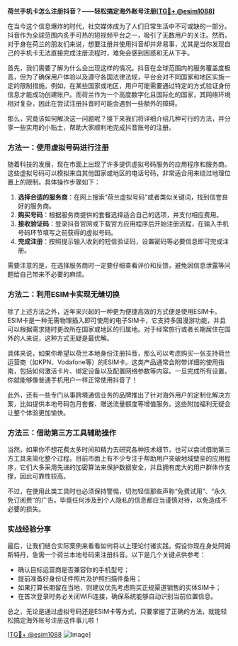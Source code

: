 **荷兰手机卡怎么注册抖音？——轻松搞定海外账号注册[[TG💪+ @esim1088](https://t.me/s/esim1088)]**

在当今这个信息爆炸的时代，社交媒体成为了人们日常生活中不可或缺的一部分。抖音作为全球范围内炙手可热的短视频平台之一，吸引了无数用户的关注。然而，对于身在荷兰的朋友们来说，想要注册并使用抖音却并非易事，尤其是当你发现自己的手机卡无法直接完成注册流程时，难免会感到困惑和无从下手。

首先，我们需要了解为什么会出现这样的情况。抖音在全球范围内的服务覆盖度极高，但为了确保用户体验以及遵守各国法律法规，平台会对不同国家和地区实施一定的限制措施。例如，在某些国家或地区，用户可能需要通过特定的方式验证身份信息才能成功创建账户。而荷兰作为一个高度数字化且国际化的国家，其网络环境相对复杂，因此在尝试注册抖音时可能会遇到一些额外的障碍。

那么，究竟该如何解决这一问题呢？接下来我们将详细介绍几种可行的方法，并分享一些实用的小贴士，帮助大家顺利地完成抖音账号的注册。

### 方法一：使用虚拟号码进行注册

随着科技的发展，现在市面上出现了许多提供虚拟号码服务的应用程序和服务商。这些虚拟号码可以模拟来自其他国家或地区的电话号码，非常适合用来绕过地理位置上的限制。具体操作步骤如下：

1. **选择合适的服务商**：在网上搜索“荷兰虚拟号码”或者类似关键词，找到信誉良好的服务商。
2. **购买号码**：根据服务商提供的套餐选择适合自己的选项，并支付相应费用。
3. **接收验证码**：登录抖音官网或下载官方应用程序后开始注册流程，在输入手机号码环节填写之前获得的虚拟号码。
4. **完成注册**：按照提示输入收到的短信验证码，设置密码等必要信息即可完成注册。

需要注意的是，在选择服务商时一定要仔细查看评价和反馈，避免因信息泄露等问题给自己带来不必要的麻烦。

### 方法二：利用ESIM卡实现无缝切换

除了上述方法之外，近年来兴起的一种更为便捷高效的方式便是使用ESIM卡。ESIM卡是一种无需物理插入即可使用的电子SIM卡，它支持多国漫游功能，并且可以根据需求随时更改所在国家或地区的归属地。对于经常旅行或者长期居住在国外的人来说，这种方式无疑是最优解。

具体来说，如果你希望以荷兰本地身份注册抖音，那么可以考虑购买一张支持荷兰运营商（如KPN、Vodafone等）的ESIM卡。这类产品通常会附带详细的使用指南，包括如何激活卡片、绑定设备以及配置网络参数等内容。一旦完成所有设置，你就能够像普通手机用户一样正常使用抖音了！

此外，还有一些专门从事跨境通信业务的品牌推出了针对海外用户的定制化解决方案，比如提供本地号码包月套餐、赠送流量额度等增值服务。这些附加福利无疑会让整个体验更加愉快。

### 方法三：借助第三方工具辅助操作

当然，如果你不想花费太多时间和精力去研究各种技术细节，也可以尝试借助第三方工具来简化整个过程。目前市面上有不少专注于帮助用户突破地域壁垒的应用程序，它们大多采用先进的加密算法来保护数据安全，并且拥有庞大的用户群体作支撑，因此可靠性较高。

不过，在使用此类工具时也必须保持警惕，切勿轻信那些声称“免费试用”、“永久免订阅费”的广告。毕竟任何涉及到个人隐私的信息都应当谨慎对待，以免造成不必要的损失。

### 实战经验分享

最后，让我们结合实际案例来看看如何将以上理论付诸实践。假设你现在身处阿姆斯特丹，急需一个荷兰本地号码来注册抖音。以下是几个关键点供参考：

- 确认目标运营商是否兼容你的手机型号；
- 提前准备好身份证件照片及护照扫描件备用；
- 如果打算长期留在当地，则建议优先考虑购买正规渠道销售的实体SIM卡；
- 在首次登录时务必关闭WiFi连接，确保系统能够自动识别当前位置信息。

总之，无论是通过虚拟号码还是ESIM卡等方式，只要掌握了正确的方法，就能轻松搞定海外账号注册这件事儿啦！

[[TG💪+ @esim1088](https://t.me/s/esim1088) ![Image](https://i.postimg.cc/4NQfJmqS/Snipaste-2025-05-13-00-14-12.png)]